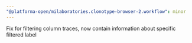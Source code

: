 ```yaml
---
"@platforma-open/milaboratories.clonotype-browser-2.workflow": minor
---
```


Fix for filtering column traces, now contain information about specific filtered label

